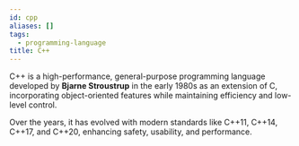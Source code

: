 ```yaml
---
id: cpp
aliases: []
tags:
  - programming-language
title: C++
---
```

C++ is a high-performance, general-purpose programming language developed by **Bjarne Stroustrup** in the early 1980s as an extension of C, incorporating object-oriented features while maintaining efficiency and low-level control.

Over the years, it has evolved with modern standards like C++11, C++14, C++17, and C++20, enhancing safety, usability, and performance.
